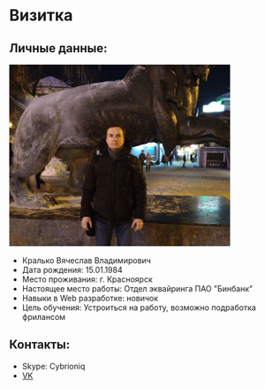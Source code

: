 # Визитка
## Личные данные:

![Мое фото](/images/photo1.jpg)

* Кралько Вячеслав Владимирович
* Дата рождения: 15.01.1984
* Место проживания: г. Красноярск
* Настоящее место работы: Отдел эквайринга ПАО "Бинбанк"
* Навыки в Web разработке: новичок
* Цель обучения: Устроиться на работу, возможно подработка фрилансом

## Контакты:

* Skype: Cybrioniq
* [VK](https://vk.com/id14640336)

